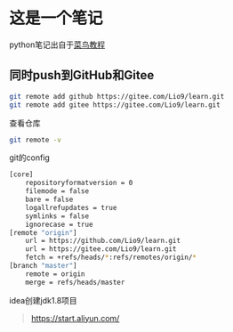 # 这是一个笔记
python笔记出自于[菜鸟教程](https://www.runoob.com/python3/)

## 同时push到GitHub和Gitee

```bash
git remote add github https://gitee.com/Lio9/learn.git
git remote add gitee https://gitee.com/Lio9/learn.git
```
查看仓库
```bash
git remote -v
```

git的config
```bash
[core]
	repositoryformatversion = 0
	filemode = false
	bare = false
	logallrefupdates = true
	symlinks = false
	ignorecase = true
[remote "origin"]
	url = https://github.com/Lio9/learn.git
	url = https://gitee.com/Lio9/learn.git
	fetch = +refs/heads/*:refs/remotes/origin/*
[branch "master"]
	remote = origin
	merge = refs/heads/master
```

idea创建jdk1.8项目
> https://start.aliyun.com/